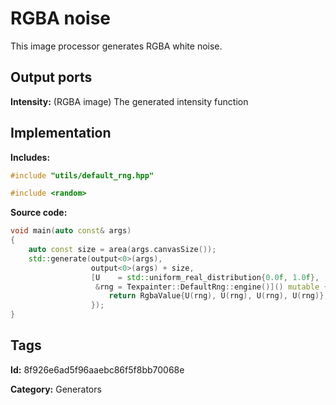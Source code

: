 # RGBA noise

This image processor generates RGBA white noise.

## Output ports

__Intensity:__ (RGBA image) The generated intensity function

## Implementation

__Includes:__ 

```c++
#include "utils/default_rng.hpp"

#include <random>
```

__Source code:__ 

```c++
void main(auto const& args)
{
	auto const size = area(args.canvasSize());
	std::generate(output<0>(args),
	              output<0>(args) + size,
	              [U    = std::uniform_real_distribution{0.0f, 1.0f},
	               &rng = Texpainter::DefaultRng::engine()]() mutable {
		              return RgbaValue{U(rng), U(rng), U(rng), U(rng)};
	              });
}
```

## Tags

__Id:__ 8f926e6ad5f96aaebc86f5f8bb70068e

__Category:__ Generators